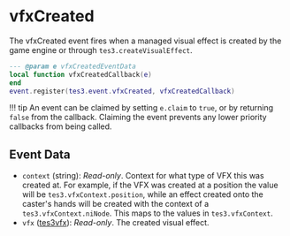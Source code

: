 # vfxCreated
<div class="search_terms" style="display: none">vfxcreated</div>

<!---
	This file is autogenerated. Do not edit this file manually. Your changes will be ignored.
	More information: https://github.com/MWSE/MWSE/tree/master/docs
-->

The vfxCreated event fires when a managed visual effect is created by the game engine or through `tes3.createVisualEffect`.

```lua
--- @param e vfxCreatedEventData
local function vfxCreatedCallback(e)
end
event.register(tes3.event.vfxCreated, vfxCreatedCallback)
```

!!! tip
	An event can be claimed by setting `e.claim` to `true`, or by returning `false` from the callback. Claiming the event prevents any lower priority callbacks from being called.

## Event Data

* `context` (string): *Read-only*. Context for what type of VFX this was created at. For example, if the VFX was created at a position the value will be `tes3.vfxContext.position`, while an effect created onto the caster's hands will be created with the context of a `tes3.vfxContext.niNode`. This maps to the values in `tes3.vfxContext`.
* `vfx` ([tes3vfx](../../types/tes3vfx)): *Read-only*. The created visual effect.

